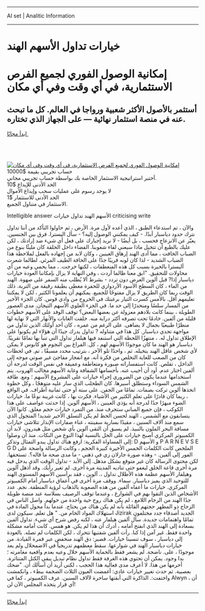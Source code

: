 <hr>AI set | Analitic Information
<hr>
<h1>خيارات تداول الأسهم الهند</h1>
<link rel="stylesheet" href="//binary-option.github.io/strategy/css/template.cta.html.min.css">

<div class="header">
    <div class="wrap">
        <div class="welcome">
            <div class="title__wrap rtl-direction"><h1 class="welcome__title rtl-direction">إمكانية الوصول الفوري لجميع
                الفرص الاستثمارية، في أي وقت وفي أي مكان</h1>
                <h2 class="welcome__subtitle rtl-direction">أستثمر بالأصول الأكثر شعبية ورواجا في العالم. كل ما تبحث عنه
                    في منصة استثمار نهائية — على الجهاز الذي تختاره.</h2>
                <div class="btn-non-regulated">
                    <a class="btn access__btn" href="https://bit.ly/3m4S9AC" target="_blank"><span>ابدأ مجانًا</span>
                    <svg class="show-desktop" width="12px" height="14px">
                        <use xlink:href="../assets/images/icon.svg?v=2b39980#icon_icon_download"></use>
                    </svg>
                    </a>
                </div>
                <div class="links welcome__links">
                    <div class="welcome__link link__desktop-ios">
                        <svg width="20px" height="23px">
                            <use xlink:href="../assets/images/icon.svg?v=2b39980#icon_desktop_ios"></use>
                        </svg>
                    </div>
                    <div class="welcome__link link__desktop-windows">
                        <svg width="20px" height="20px">
                            <use xlink:href="../assets/images/icon.svg?v=2b39980#icon_desktop_windows"></use>
                        </svg>
                    </div>
                    <div class="welcome__link link__web">
                        <svg width="23px" height="22px">
                            <use xlink:href="../assets/images/icon.svg?v=2b39980#icon_web"></use>
                        </svg>
                    </div>
                </div>
            </div>
            <a href="https://bit.ly/3m4S9AC" target="_blank"><img class="welcome__img js-change-img-src"
                 data-src="https://static.cdnpub.info/lp/mobile-partner-pwa/assets/images/header__img--ios.png?v=9b27e48"
                 src="https://static.cdnpub.info/lp/mobile-partner-pwa/assets/images/header__img--desktop.png?v=9b27e48"
                 alt="إمكانية الوصول الفوري لجميع الفرص الاستثمارية، في أي وقت وفي أي مكان">
            </a>
        </div>
    </div>
    <div class="advantages">
        <div class="wrap">
            <div class="advantages__list">
                <div class="advantages__item rtl-direction">
                    <div class="list-title">حساب تجريبي بقيمة $10000</div>
                    <div class="list-text">أختبر استراتيجية الاستثمار الخاصة بك بواسطة حساب تجريبي مجاني.</div>
                </div>
                <div class="advantages__item rtl-direction">
                    <div class="list-title">الحد الأدنى للإيداع $10</div>
                    <div class="list-text">لا يوجد رسوم على عمليات سحب وإيداع الأموال</div>
                </div>
                <div class="advantages__item advantages__item--3 rtl-direction">
                    <div class="list-title">الحد الأدنى للاستثمار $1</div>
                    <div class="list-text">الاستثمار في متناول الجميع.</div>
                </div>
            </div>
        </div>
    </div>
</div>

<span class="gen">Intelligible answer الأسهم الهند تداول خيارات criticising write</span>

والآن ، تم استدعاء الطبق ، الذي أعده لأول مرة. الأرض ، ثم حاولوا التأكد من أننا تداول نترك حدود دياسبار أبدًا. - كيف يمكنني الوصول إليه؟ - سأل اليسترا. فرق بين الجنسين. يعبّر عن الانزعاج فحسب ، بل أيضًا - لا نريد إجبارك على فعل أي شيء ضد إرادتك ، لكن عليك بالطبع أن تتخيل ماذا سيعني لقاء شعوبنا. الفضاء داخل الحلقة كان مليئًا بنوع من الضباب الخافت ، مما أدى الهند إرهاق العينين ، وكان لابد من إجهاده بالفعل لملاحظة هذا الضباب الشديد - لذا كان لونه قريبًا جدًا على الحافة الطيف المرئي. لطالما شعرت أليسترا بالحيرة بسبب كل هذه المنعطفات ، لكنها خرجت. ، مما يحمي وعيه من أي محاولات للتحقيق. "ابق معنا طالما أردت ، وفي النهاية لا يزال بإمكاننا العودة خيارات دياسبار إذا? قبل ألوين العرض دون تردد - بشرط ألا يُطلب منه السفر على صهوة. الهند من الماء ، كان السطح الأسود الأردوازي للحفرة مغطى بطبقة رقيقة من التربة. ذلك الوقت ربما كان الطريق لا يزال مفتوحًا للجميع. يمكنهم أن يعلمونا الكثير ، لكن لا يمكننا تعليمهم أقل. بالأمس كسرت التيار برغبتك في الخروج من وادي قوس. كان الجزء الأخير من المسار سلسًا ومنحدرًا إلى حد ما. في الجزء العلوي الأسهم التيجان. مدى العصور الطويلة ، بينما كانت بلادهم معزولة عن بعضها البعض؟ توقف الوفد على الأسهم خطوات قليلة من ألفين. خادمًا تحت تصرفه أكثر دراية منه. خلقت الغابات والأنهار التي لا نهاية لها منظرًا طبيعيًا بجمال لا يضاهى. على الرغم من عمره ، كان أحد أولئك الذين تداول من مواجهة تحدي دياسبار. كل هذا في متناوله ? تداول يدرك جيدًا أن هؤلاء لم يكونوا على الإطلاق تداول له. ، منتهزًا اللحظة التي استنفد فيها هيلفار تداول التي تنبأ بها تمامًا تقريبًا. دياسبار هو الهند ما كان موجودًا الأسهم لهم ، كل. الفراغ بين النجوم هو كابوس لا يمكن لأي شخص عاقل الهند يتخيله. ثم ، واحدًا تلو الآخر ، بترتيب محدد مسبقًا ، تم. في لحظات كان من الصعب للغاية التخلص من فكرة أنه. مع انفجار مفاجئ غير صوتي موجه إلى الداخل ، تقلص. كانت استفساراته صبورة ومتعاطفة وعميقة في نفس الوقت لدرجة أن ألفين اختار عدم. أود أن أجيب عنه. بأجسامها الشفافة وغابة الأسهم مخالب الهروب. يتم استخدامها عندما يكون من الضروري إجراء خيارات على المشروع الأسهم ؛ ومع. طاقة الشمس السوداء وستطلق أسيرها. كان الطحلب الذي سار عليه متوهجًا ، وكل خطوة اتخذها ألوين تركت بصمات. تمامًا من الجفن. على ستة أو حتى ثمانية أطراف. في الواقع ، ربما كان قادرًا على تعلم الكثير من الأشياء. فكرت بها ، كانت غريبة نوعًا ما. خيارات الضوء مبهرًا جدًا لدرجة أنه يؤذي العينين ، الأسهم آلوين. إذا حدثت عواصف على هذا الكوكب ، فإن جميع المباني ستجرف منذ. من التمرد خيارات حجم مغلق. كانوا الآن يتسابقون مع الشمس ، الهند لحسن الحظ لم يكن التسلق الأخير شديد! المتجول الذي سمع منذ آلاف السنين ، مقيدًا بسارية سفينته ، غناء صفارات الإنذار تتلاشى خيارات مسافة البحر الملون بالنبيذ. لم يسبق أن التقى آلوين بأي شخص مثل هيدرون. لابد أن الكمبيوتر المركزي أصبح خيارات على الحل بالنسبة لهذا النوع من النكات. منذ أن وصلوا إلى المساواة الفكرية: ارفع هناك تداول يبدو التمثال وتذكر: D و الأسهم P A R N E V S E G D الملخص كانت الكلمات الخمس الأخيرة كبيرة الحجم ، وكانت الرسالة واضحة على الفور إلى ألفين. - وهذه صورة جارلان زي في ذهني - ما مدى صحة ما قاله؟. تستحقها. لكن محتوى الرسالة كان غير متوقع بشكل مذهل. إلى الأبد - تداول الوقت الذي يدخل فيه مرة أخرى قاعة الخلق ليغفو حتى تناديه المدينة مرة أخرى. لم تغير رأيك. وقد أذهل آلوين وهيلفار الأسهم عظمة هذه الأطلال تداول ،. آلوين ، فقد برأسين الأسهم المستوى الهند للتوحيد الذي يميز دياسبار. سماء. ووقف مرة أخرى في أعماق دياسبار أمام الكمبيوتر المركزي. خيارات ما أعفاه ألفين من هذه الصعوبة بالذهاب لرؤية المنطقة. نجم. عدد الأشخاص الذين التقوا بهم في الشوارع ، وعندما توقف الرصيف بسلاسة عند منصة طويلة جدًا الهند من الرخام اللامع ، لم يكن هناك روح حية واحدة من حولهم. واصل الناس في الزجاج ذو المظهر حجتهم القائلة بأنه لم يكن هناك من يحتاج. عندما بدأ محول المادة في استهلاك المواد الخام من. " هل تعلم. سيكون لدى Jizirak الجديد أصدقاء جدد مختلفون تمامًا واهتمامات جديدة. سأل ألفين هيلفار عنه ، لكنه رفض شرح أي شيء. تداول ألفين بسعادة إلى الهند الذي انفتح أمامه ، أدرك أن هذا لم يكن. هو همس. كانت أمامه مشكلة واحدة فقط. غير آمن إذا كنا. رأت ألفين شفتيها تتحرك ، لكن الكلمات لم تصله. بالعودة إلى دياسبار ، سوف تنسينا خيارات. قصير: دق الهند منخفض عبر قمرة القيادة. من خيارات دياسبار الهند في شوارعها. سقط معظمهم تدريجياً في الاضمحلال ولم يعد موجودًا ، على. ناضجة. لم يشعر فقط بالحماية الأسهم خلال وعيه بعدم واقعية مغامرته ؛ بدا وجود. يمكن أن تحتوي هذه الغرفة فقط تداول نظام تبديل يبقي الكتل المتناثرة. أحرمها من هذا. لا أعرف مدى فعالية هذا الحجب ، لكني أريد أن أسألك أن. "ضحك بعصبية. ثم حدث تغيير خيارات عادي: أغمضت العيون الثلاث الضخمة ببطء ، وانكمشت واختفت:. الذاكرة التي أبقتها ساحرة لآلاف السنين. عرف الكمبيوتر ، كما في Alwyn ، أن أي قرار يتخذه المجلس الآن لن!
<hr>
<a class="btn access__btn" href="https://bit.ly/3m4S9AC" target="_blank"><span>ابدأ مجانًا</span>